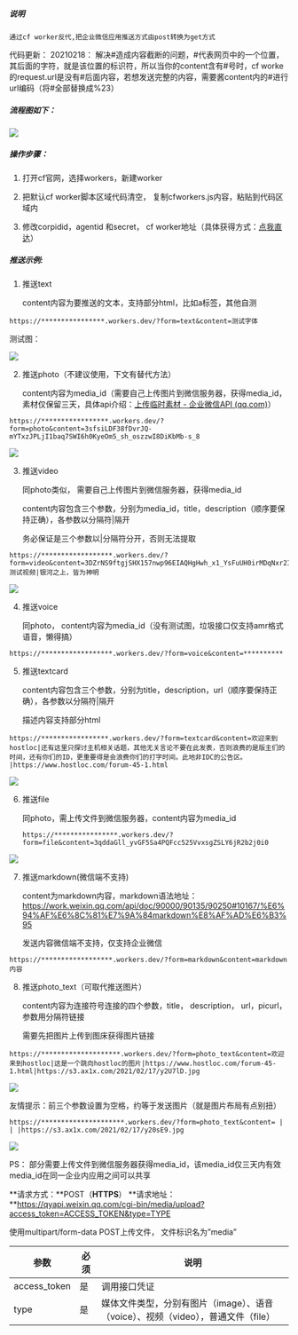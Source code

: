 ##### 说明

 	通过cf worker反代,把企业微信应用推送方式由post转换为get方式
  
  代码更新：
  20210218： 解决#造成内容截断的问题，#代表网页中的一个位置，其后面的字符，就是该位置的标识符，所以当你的content含有#号时，cf worke的request.url是没有#后面内容，若想发送完整的内容，需要酱content内的#进行url编码（将#全部替换成%23）





 ##### 流程图如下：

![](https://s3.ax1x.com/2021/02/10/ywsTUO.png)





##### 操作步骤：

 1. 打开cf官网，选择workers，新建worker

 2. 把默认cf worker脚本区域代码清空， 复制cfworkers.js内容，粘贴到代码区域内

 3. 修改corpidid，agentid 和secret， cf worker地址（具体获得方式：[点我直达](https://github.com/w2r/hostloc2tg/blob/master/hostloc2wechat/README.md#%E4%BB%A5%E4%B8%8B%E4%BB%8B%E7%BB%8D%E7%9A%84%E6%98%AF%E4%BC%81%E4%B8%9A%E5%BE%AE%E4%BF%A1%E5%BA%94%E7%94%A8%E5%8F%AF%E4%BB%A5%E5%BE%AE%E4%BF%A1%E6%8E%A5%E4%BF%A1%E6%81%AF%E6%97%A0%E9%9C%80%E5%AE%89%E8%A3%85%E4%BC%81%E4%B8%9A%E5%BE%AE%E4%BF%A1)）



##### 推送示例:

1. 推送text

    content内容为要推送的文本，支持部分html，比如a标签，其他自测

~~~
https://****************.workers.dev/?form=text&content=测试字体
~~~

测试图：

![](https://s3.ax1x.com/2021/02/17/y2GTN8.jpg)

2. 推送photo（不建议使用，下文有替代方法）

    content内容为media_id（需要自己上传图片到微信服务器，获得media_id，素材仅保留三天，具体api介绍：[上传临时素材 - 企业微信API (qq.com)](https://work.weixin.qq.com/api/doc/90000/90135/90253)）

~~~
https://*****************.workers.dev/?form=photo&content=3sfsiLDF38fDvrJQ-mYTxzJPLjI1baq7SWI6h0KyeOm5_sh_oszzwI8DiKbMb-s_8
~~~

![](https://s3.ax1x.com/2021/02/17/y2YCZt.jpg)

3. 推送video

    同photo类似， 需要自己上传图片到微信服务器，获得media_id

    content内容包含三个参数，分别为media_id，title，description（顺序要保持正确），各参数以分隔符|隔开
    
    务必保证是三个参数以|分隔符分开，否则无法提取

~~~~
https://******************.workers.dev/?form=video&content=3DZrNS9ftgjSHX157nwp96EIAQHgHwh_x1_YsFuUH0irMDqNxr2IqusgK18kzujCF|测试视频|银河之上，皆为神明
~~~~

![](https://s3.ax1x.com/2021/02/17/y2YNLR.jpg)



4. 推送voice

    同photo， content内容为media_id（没有测试图，垃圾接口仅支持amr格式语音，懒得搞）

~~~
https://******************.workers.dev/?form=voice&content=**********
~~~



5. 推送textcard

    content内容包含三个参数，分别为title，description，url（顺序要保持正确），各参数以分隔符|隔开

    描述内容支持部分html

~~~
https://*****************.workers.dev/?form=textcard&content=欢迎来到hostloc|还有这里只探讨主机相关话题，其他无关言论不要在此发表，否则浪费的是版主们的时间，还有你们的ID，更重要得是会浪费你们的打字时间。此地非IDC的公告区。
|https://www.hostloc.com/forum-45-1.html
~~~

![](https://s3.ax1x.com/2021/02/17/y2tg9U.jpg)



6. 推送file

    同photo，需上传文件到微信服务器，content内容为media_id

    ~~~
    https://****************.workers.dev/?form=file&content=3qddaGll_yvGF5Sa4PQFcc525VvxsgZSLY6jR2b2j0i0
    ~~~

![](https://s3.ax1x.com/2021/02/17/y2UPd1.jpg)

7. 推送markdown(微信端不支持)

    content为markdown内容，markdown语法地址：https://work.weixin.qq.com/api/doc/90000/90135/90250#10167/%E6%94%AF%E6%8C%81%E7%9A%84markdown%E8%AF%AD%E6%B3%95

    发送内容微信端不支持，仅支持企业微信

~~~
https://******************.workers.dev/?form=markdown&content=markdown内容
~~~

8. 推送photo_text（可取代推送图片）

    content内容为连接符号连接的四个参数，title， description， url，picurl，参数用分隔符链接

    需要先把图片上传到图床获得图片链接

~~~
https://********************.workers.dev/?form=photo_text&content=欢迎来到hostloc|这是一个跳向hostloc的图片|https://www.hostloc.com/forum-45-1.html|https://s3.ax1x.com/2021/02/17/y2U7lD.jpg
~~~

![](https://s3.ax1x.com/2021/02/17/y2a37R.jpg)

友情提示：前三个参数设置为空格，约等于发送图片（就是图片布局有点别扭）

~~~
https://*********************.workers.dev/?form=photo_text&content= | | |https://s3.ax1x.com/2021/02/17/y20sE9.jpg
~~~

![](https://s3.ax1x.com/2021/02/17/y20huD.jpg)

PS： 部分需要上传文件到微信服务器获得media_id，该media_id仅三天内有效
media_id在同一企业内应用之间可以共享

**请求方式：**POST（**HTTPS**）
**请求地址：**https://qyapi.weixin.qq.com/cgi-bin/media/upload?access_token=ACCESS_TOKEN&type=TYPE

使用multipart/form-data POST上传文件， 文件标识名为”media”

| 参数         | 必须 | 说明                                                         |
| ------------ | ---- | ------------------------------------------------------------ |
| access_token | 是   | 调用接口凭证                                                 |
| type         | 是   | 媒体文件类型，分别有图片（image）、语音（voice）、视频（video），普通文件（file） |







